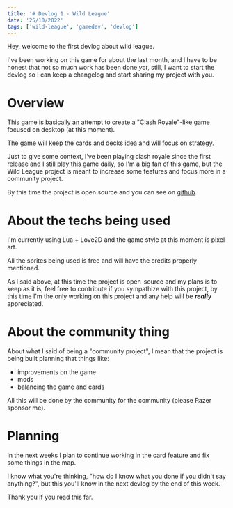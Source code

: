 ```yaml
---
title: '# Devlog 1 - Wild League'
date: '25/10/2022'
tags: ['wild-league', 'gamedev', 'devlog']
---
```


Hey, welcome to the first devlog about wild league.

I've been working on this game for about the last month, and I have to be honest that not so much work has been done _yet_, still, I want to start the devlog so I can keep a changelog and start sharing my project with you.

# Overview
This game is basically an attempt to create a "Clash Royale"-like game focused on desktop (at this moment).

The game will keep the cards and decks idea and will focus on strategy.

Just to give some context, I've been playing clash royale since the first release and I still play this game daily, so I'm a big fan of this game, but the Wild League project is meant to increase some features and focus more in a community project.

By this time the project is open source and you can see on [github](https://github.com/ropoko/wild-league/).

# About the techs being used
I'm currently using Lua + Love2D and the game style at this moment is pixel art.

All the sprites being used is free and will have the credits properly mentioned.

As I said above, at this time the project is open-source and my plans is to keep as it is, feel free to contribute if you sympathize with this project, by this time I'm the only working on this project and any help will be _**really**_ appreciated.

# About the community thing
About what I said of being a "community project", I mean that the project is being built planning that things like:

- improvements on the game
- mods
- balancing the game and cards

All this will be done by the community for the community (please Razer sponsor me).

# Planning
In the next weeks I plan to continue working in the card feature and fix some things in the map.

I know what you're thinking, "how do I know what you done if you didn't say anything?", but this you'll know in the next devlog by the end of this week.

Thank you if you read this far.
